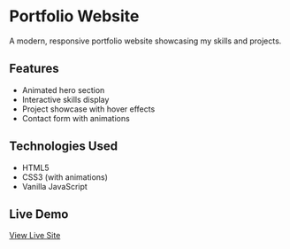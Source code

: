 # Portfolio Website

A modern, responsive portfolio website showcasing my skills and projects.

## Features
- Animated hero section
- Interactive skills display
- Project showcase with hover effects
- Contact form with animations

## Technologies Used
- HTML5
- CSS3 (with animations)
- Vanilla JavaScript

## Live Demo
[View Live Site](https://AKULAYUGANDAR35.portfolio-website)

